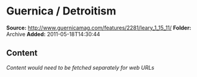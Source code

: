 # Guernica / Detroitism

**Source:** http://www.guernicamag.com/features/2281/leary_1_15_11/
**Folder:** Archive
**Added:** 2011-05-18T14:30:44




## Content
*Content would need to be fetched separately for web URLs*
